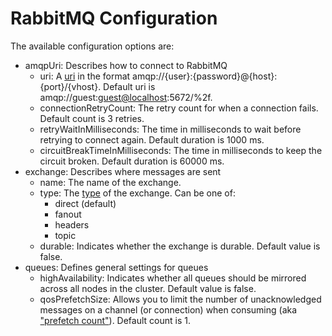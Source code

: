 # RabbitMQ Configuration

The available configuration options are:

-   amqpUri: Describes how to connect to RabbitMQ
    -   uri: A [uri](https://www.rabbitmq.com/uri-spec.html) in the format amqp://{user}:{password}@{host}:{port}/{vhost}. Default uri is amqp://guest:<guest@localhost>:5672/%2f.
    -   connectionRetryCount: The retry count for when a connection fails. Default count is 3 retries.
    -   retryWaitInMilliseconds: The time in milliseconds to wait before retrying to connect again. Default duration is 1000 ms.
    -   circuitBreakTimeInMilliseconds: The time in milliseconds to keep the circuit broken. Default duration is 60000 ms.
-   exchange: Describes where messages are sent
    -   name: The name of the exchange.
    -   type: The
        [type](https://www.rabbitmq.com/tutorials/amqp-concepts.html) of
        the exchange. Can be one of:
        -   direct (default)
        -   fanout
        -   headers
        -   topic
    -   durable: Indicates whether the exchange is durable. Default value is false.
-   queues: Defines general settings for queues
    -   highAvailability: Indicates whether all queues should be mirrored across all nodes in the cluster. Default value is false.
    -   qosPrefetchSize: Allows you to limit the number of unacknowledged messages on a channel (or connection) when consuming (aka [\"prefetch count\"](https://www.rabbitmq.com/consumer-prefetch.html)).      Default count is 1.
